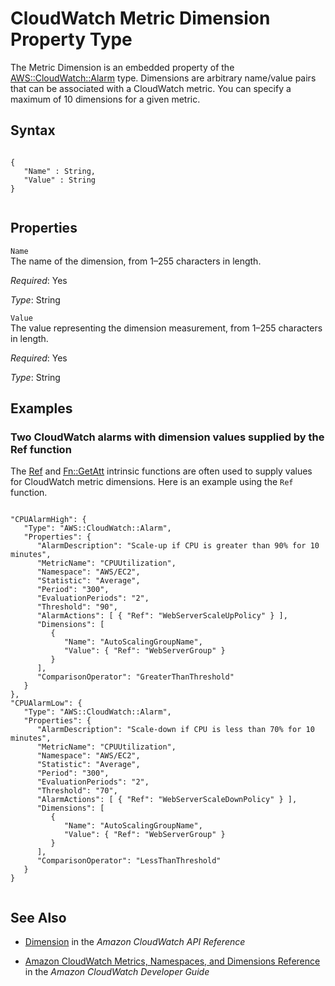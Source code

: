 CloudWatch Metric Dimension Property Type
=========================================

The Metric Dimension is an embedded property of the [AWS::CloudWatch::Alarm](aws-properties-cw-alarm.html "AWS::CloudWatch::Alarm") type. Dimensions are arbitrary name/value pairs that can be associated with a CloudWatch metric. You can specify a maximum of 10 dimensions for a given metric.

Syntax
------

``` {.programlisting}
      
{
   "Name" : String,
   "Value" : String
}     
    
```

Properties
----------

 `Name`   
The name of the dimension, from 1–255 characters in length.

*Required*: Yes

*Type*: String

 `Value`   
The value representing the dimension measurement, from 1–255 characters in length.

*Required*: Yes

*Type*: String

Examples
--------

### Two CloudWatch alarms with dimension values supplied by the Ref function

The [Ref](intrinsic-function-reference-ref.html "Ref") and [Fn::GetAtt](intrinsic-function-reference-getatt.html "Fn::GetAtt") intrinsic functions are often used to supply values for CloudWatch metric dimensions. Here is an example using the `Ref` function.

``` {.programlisting}
        
"CPUAlarmHigh": {
   "Type": "AWS::CloudWatch::Alarm",
   "Properties": {
      "AlarmDescription": "Scale-up if CPU is greater than 90% for 10 minutes",
      "MetricName": "CPUUtilization",
      "Namespace": "AWS/EC2",
      "Statistic": "Average",
      "Period": "300",
      "EvaluationPeriods": "2",
      "Threshold": "90",
      "AlarmActions": [ { "Ref": "WebServerScaleUpPolicy" } ],
      "Dimensions": [
         {
            "Name": "AutoScalingGroupName",
            "Value": { "Ref": "WebServerGroup" }
         }
      ],
      "ComparisonOperator": "GreaterThanThreshold"
   }
},
"CPUAlarmLow": {
   "Type": "AWS::CloudWatch::Alarm",
   "Properties": {
      "AlarmDescription": "Scale-down if CPU is less than 70% for 10 minutes",
      "MetricName": "CPUUtilization",
      "Namespace": "AWS/EC2",
      "Statistic": "Average",
      "Period": "300",
      "EvaluationPeriods": "2",
      "Threshold": "70",
      "AlarmActions": [ { "Ref": "WebServerScaleDownPolicy" } ],
      "Dimensions": [
         {
            "Name": "AutoScalingGroupName",
            "Value": { "Ref": "WebServerGroup" }
         }
      ],
      "ComparisonOperator": "LessThanThreshold"
   }
}        
      
```

See Also
--------

-   [Dimension](http://docs.aws.amazon.com/AmazonCloudWatch/latest/APIReference/API_Dimension.html) in the *Amazon CloudWatch API Reference*

-   [Amazon CloudWatch Metrics, Namespaces, and Dimensions Reference](http://docs.aws.amazon.com/AmazonCloudWatch/latest/DeveloperGuide/CW_Support_For_AWS.html) in the *Amazon CloudWatch Developer Guide*



